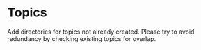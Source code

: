 # Topics

Add directories for topics not already created.
Please try to avoid redundancy by checking existing
topics for overlap.
